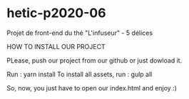 # hetic-p2020-06
Projet de front-end du thé "L'infuseur" - 5 délices

HOW TO INSTALL OUR PROJECT

PLease, push our project from our github or just dowload it. 



Run : yarn install
To install all assets, run : gulp all



So, now, you just have to open our index.html and enjoy :)
